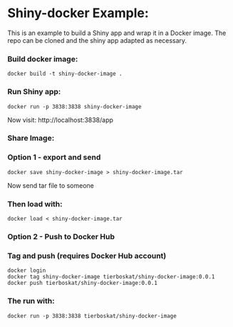 # Shiny-docker Example:

This is an example to build a Shiny app and wrap it in a Docker image.
The repo can be cloned and the shiny app adapted as necessary.

### Build docker image:
```{bash}
docker build -t shiny-docker-image .
```

### Run Shiny app:
```{bash}
docker run -p 3838:3838 shiny-docker-image
```
Now visit: http://localhost:3838/app


### Share Image:

### Option 1 - export and send
```{bash}
docker save shiny-docker-image > shiny-docker-image.tar
```
Now send tar file to someone

### Then load with:
```{bash}
docker load < shiny-docker-image.tar
```

### Option 2 - Push to Docker Hub
### Tag and push (requires Docker Hub account)
```{bash}
docker login
docker tag shiny-docker-image tierboskat/shiny-docker-image:0.0.1
docker push tierboskat/shiny-docker-image:0.0.1
```

### The run with:
```{bash}
docker run -p 3838:3838 tierboskat/shiny-docker-image
```